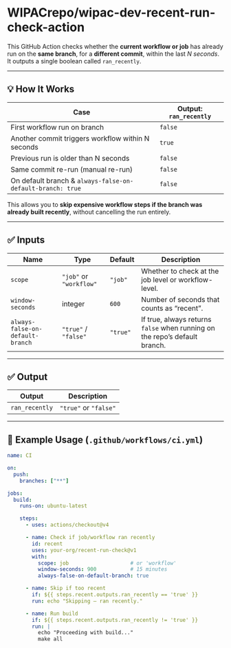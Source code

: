 # WIPACrepo/wipac-dev-recent-run-check-action
This GitHub Action checks whether the **current workflow or job** has already run on the **same branch**, for a **different commit**, within the last *N seconds*.  
It outputs a single boolean called `ran_recently`.

---

## 💡 How It Works

| Case | Output: `ran_recently` |
|------|--------------------------|
| First workflow run on branch | `false` |
| Another commit triggers workflow within N seconds | `true` |
| Previous run is older than N seconds | `false` |
| Same commit re-run (manual re-run) | `false` |
| On default branch & `always-false-on-default-branch: true` | `false` |

This allows you to **skip expensive workflow steps if the branch was already built recently**, without cancelling the run entirely.

---

## ✅ Inputs

| Name | Type | Default | Description |
|------|------|---------|-------------|
| `scope` | `"job"` or `"workflow"` | `"job"` | Whether to check at the job level or workflow-level. |
| `window-seconds` | integer | `600` | Number of seconds that counts as “recent”. |
| `always-false-on-default-branch` | `"true"` / `"false"` | `"true"` | If true, always returns `false` when running on the repo’s default branch. |

---

## ✅ Output

| Output | Description |
|--------|-------------|
| `ran_recently` | `"true"` or `"false"` |

---

## 📁 Example Usage (`.github/workflows/ci.yml`)

```yaml
name: CI

on:
  push:
    branches: ["**"]

jobs:
  build:
    runs-on: ubuntu-latest

    steps:
      - uses: actions/checkout@v4

      - name: Check if job/workflow ran recently
        id: recent
        uses: your-org/recent-run-check@v1
        with:
          scope: job                    # or 'workflow'
          window-seconds: 900           # 15 minutes
          always-false-on-default-branch: true

      - name: Skip if too recent
        if: ${{ steps.recent.outputs.ran_recently == 'true' }}
        run: echo "Skipping — ran recently."

      - name: Run build
        if: ${{ steps.recent.outputs.ran_recently != 'true' }}
        run: |
          echo "Proceeding with build..."
          make all
```
